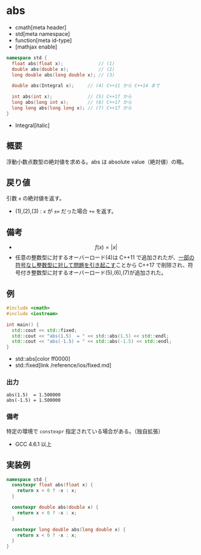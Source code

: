 # abs
* cmath[meta header]
* std[meta namespace]
* function[meta id-type]
* [mathjax enable]

```cpp
namespace std {
  float abs(float x);             // (1)
  double abs(double x);           // (2)
  long double abs(long double x); // (3)

  double abs(Integral x);     // (4) C++11 から C++14 まで

  int abs(int x);             // (5) C++17 から
  long abs(long int x);       // (6) C++17 から
  long long abs(long long x); // (7) C++17 から
}
```
* Integral[italic]

## 概要
浮動小数点数型の絶対値を求める。abs は absolute value（絶対値）の略。


## 戻り値
引数 `x` の絶対値を返す。

- (1),(2),(3) : `x` が `±∞` だった場合 `+∞` を返す。


## 備考
- $$ f(x) = | x | $$
- 任意の整数型に対するオーバーロード(4)は C++11 で追加されたが、[一部の符号なし整数型に対して問題を引き起こす](http://wg21.cmeerw.net/lwg/issue2192)ことから C++17 で削除され、符号付き整数型に対するオーバーロード(5),(6),(7)が追加された。


## 例
```cpp example
#include <cmath>
#include <iostream>

int main() {
  std::cout << std::fixed;
  std::cout << "abs(1.5)  = " << std::abs(1.5) << std::endl;
  std::cout << "abs(-1.5) = " << std::abs(-1.5) << std::endl;
}
```
* std::abs[color ff0000]
* std::fixed[link /reference/ios/fixed.md]

### 出力
```
abs(1.5)  = 1.500000
abs(-1.5) = 1.500000
```

### 備考
特定の環境で `constexpr` 指定されている場合がある。（独自拡張）

- GCC 4.6.1 以上


## 実装例
```cpp
namespace std {
  constexpr float abs(float x) {
    return x < 0 ? -x : x;
  }

  constexpr double abs(double x) {
    return x < 0 ? -x : x;
  }

  constexpr long double abs(long double x) {
    return x < 0 ? -x : x;
  }
}
```
